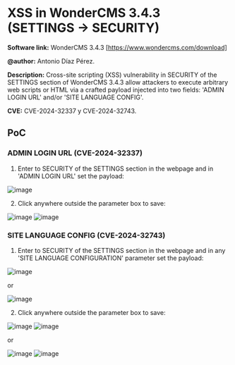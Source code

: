 # XSS in WonderCMS 3.4.3 (SETTINGS -> SECURITY)
**Software link:** WonderCMS 3.4.3 [https://www.wondercms.com/download]

**@author:** Antonio Díaz Pérez.

**Description:** Cross-site scripting (XSS) vulnerability in SECURITY of the SETTINGS section of WonderCMS 3.4.3 allow attackers to execute arbitrary web scripts or HTML via a crafted payload injected into two fields: 'ADMIN LOGIN URL' and/or 'SITE LANGUAGE CONFIG'.

**CVE:** CVE-2024-32337 y CVE-2024-32743.

## PoC
### ADMIN LOGIN URL (CVE-2024-32337)
1. Enter to SECURITY of the SETTINGS section in the webpage and in 'ADMIN LOGIN URL' set the payload:

![image](https://github.com/adiapera/xss_security_wondercms_3.4.3/assets/165512291/f1e9c1df-28fd-4555-8714-22a5a98b07e5)

2. Click anywhere outside the parameter box to save:

![image](https://github.com/adiapera/xss_security_wondercms_3.4.3/assets/165512291/2de6b8bf-956c-4b96-b21d-7da4ca7b16fb)
![image](https://github.com/adiapera/xss_security_wondercms_3.4.3/assets/165512291/0336e36b-b1b6-46cc-927d-0d25c892e147)

### SITE LANGUAGE CONFIG (CVE-2024-32743)
1. Enter to SECURITY of the SETTINGS section in the webpage and in any 'SITE LANGUAGE CONFIGURATION' parameter set the payload:

![image](https://github.com/adiapera/xss_security_wondercms_3.4.3/assets/165512291/6b97b8d0-b811-4608-8dd9-b5bf125c9ba3)

or

![image](https://github.com/adiapera/xss_security_wondercms_3.4.3/assets/165512291/52f8aeef-3f0c-46bc-86eb-152e0356b1fa)



2. Click anywhere outside the parameter box to save:

![image](https://github.com/adiapera/xss_security_wondercms_3.4.3/assets/165512291/41b1d1a0-3d4b-4576-8469-935aac0096e4)
![image](https://github.com/adiapera/xss_security_wondercms_3.4.3/assets/165512291/2e7b526e-0455-47ea-a3d4-6d6f73c3505a)

or

![image](https://github.com/adiapera/xss_security_wondercms_3.4.3/assets/165512291/eba47806-2796-4faf-9c70-0add79c68968)
![image](https://github.com/adiapera/xss_security_wondercms_3.4.3/assets/165512291/a26ba390-f1e6-45b1-8fed-2311072afa16)



